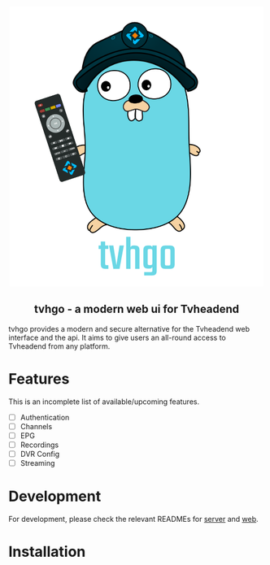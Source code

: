 <p align="center">
<img src="docs/images/tvhgo.png" alt="tvhgo" title="tvhgo" />
</p>

<h2 align="center">tvhgo - a modern web ui for Tvheadend</h2>

tvhgo provides a modern and secure alternative for the Tvheadend web interface and the api.
It aims to give users an all-round access to Tvheadend from any platform.

# Features

This is an incomplete list of available/upcoming features.

- [ ] Authentication
- [ ] Channels
- [ ] EPG
- [ ] Recordings
- [ ] DVR Config
- [ ] Streaming

# Development

For development, please check the relevant READMEs for [server](server/README.md) and [web](web/README.md).

# Installation
